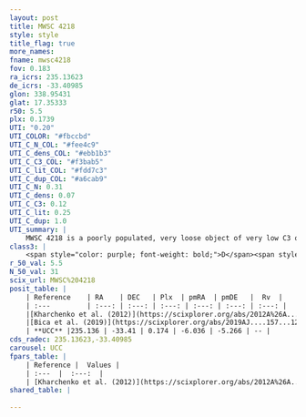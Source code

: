 ```yaml
---
layout: post
title: MWSC 4218
style: style
title_flag: true
more_names: 
fname: mwsc4218
fov: 0.183
ra_icrs: 235.13623
de_icrs: -33.40985
glon: 338.95431
glat: 17.35333
r50: 5.5
plx: 0.1739
UTI: "0.20"
UTI_COLOR: "#fbccbd"
UTI_C_N_COL: "#fee4c9"
UTI_C_dens_COL: "#ebb1b3"
UTI_C_C3_COL: "#f3bab5"
UTI_C_lit_COL: "#fdd7c3"
UTI_C_dup_COL: "#a6cab9"
UTI_C_N: 0.31
UTI_C_dens: 0.07
UTI_C_C3: 0.12
UTI_C_lit: 0.25
UTI_C_dup: 1.0
UTI_summary: |
    MWSC 4218 is a poorly populated, very loose object of very low C3 quality. It is poorly studied in the literature, with no articles listed in the last 6 years.
class3: |
    <span style="color: purple; font-weight: bold;">D</span><span style="color: red; font-weight: bold;">C</span>
r_50_val: 5.5
N_50_val: 31
scix_url: MWSC%204218
posit_table: |
    | Reference    | RA    | DEC   | Plx  | pmRA  | pmDE   |  Rv  |
    | :---         | :---: | :---: | :---: | :---: | :---: | :---: |
    |[Kharchenko et al. (2012)](https://scixplorer.org/abs/2012A%26A...543A.156K) | 235.11 | -33.475 | -- | -5.99 | -7.06 | -- |
    |[Bica et al. (2019)](https://scixplorer.org/abs/2019AJ....157...12B) | 235.104 | -33.476 | -- | -- | -- | -- |
    | **UCC** |235.136 | -33.41 | 0.174 | -6.036 | -5.266 | -- | 
cds_radec: 235.13623,-33.40985
carousel: UCC
fpars_table: |
    | Reference |  Values |
    | :---  |  :---:  |
    | [Kharchenko et al. (2012)](https://scixplorer.org/abs/2012A%26A...543A.156K) | `e_bv=0.729, distance=993, log_age=9.1` |
shared_table: |
    
---
```

